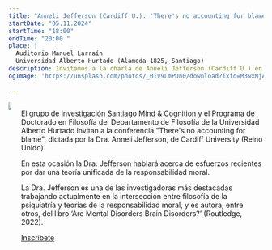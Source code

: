 ```yaml
---
title: "Anneli Jefferson (Cardiff U.): 'There's no accounting for blame'"
startDate: "05.11.2024"
startTime: "18:00"
endTime: "20:00 "
place: |
  Auditorio Manuel Larraín  
  Universidad Alberto Hurtado (Alameda 1825, Santiago)
description: Invitamos a la charla de Anneli Jefferson (Cardiff U.) en el Auditorio Manuel Larraín, 05.11.2024 - 18:00. ¡Inscríbete aquí!
ogImage: 'https://unsplash.com/photos/_0iV9LmPDn0/download?ixid=M3wxMjA3fDB8MXxhbGx8fHx8fHx8fHwxNzE3ODU0NDg2fA&force=true&w=640'

---
```


<div class="columns">
<div class="column is-3">

<img src="/imgs/jefferson.jpg" style="border-radius: 50px" />

</div>

<div class="column">

El grupo de investigación Santiago Mind & Cognition y el Programa de Doctorado en Filosofía del Departamento de Filosofía de la Universidad Alberto Hurtado invitan a la conferencia "There's no accounting for blame", dictada por la Dra. Anneli Jefferson, de Cardiff University (Reino Unido).

En esta ocasión la Dra. Jefferson hablará acerca de esfuerzos recientes por dar una teoría unificada de la responsabilidad moral.
	
La Dra. Jefferson es una de las investigadoras más destacadas trabajando actualmente en la intersección entre filosofía de la psiquiatría y teorías de la responsabilidad moral, y es autora, entre otros, del libro ‘Are Mental Disorders Brain Disorders?’ (Routledge, 2022). 

<div class="is-flex is-justify-content-center my-5">
<a href="https://trackercl1.fidelizador.com/LC4F8C3G10E95B0773HD7F412286A2590JE1C86FA3B10AKC4F8C355111077AB48F14BA42B78F2E3E7">
<div class="button has-text-weight-semibold is-info">Inscríbete</div>
</a>
</div>

</div>
</div>